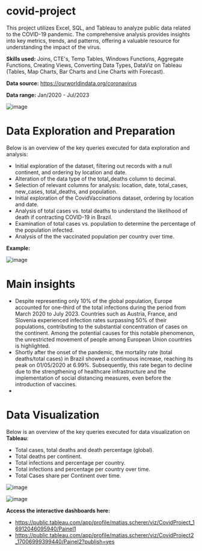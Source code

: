 # covid-project
This project utilizes Excel, SQL, and Tableau to analyze public data related to the COVID-19 pandemic. The comprehensive analysis provides insights into key metrics, trends, and patterns, offering a valuable resource for understanding the impact of the virus.

**Skills used:** Joins, CTE's, Temp Tables, Windows Functions, Aggregate Functions, Creating Views, Converting Data Types, DataViz on Tableau (Tables, Map Charts, Bar Charts and Line Charts with Forecast).

**Data source:** https://ourworldindata.org/coronavirus

**Data range:** Jan/2020 - Jul/2023

![image](https://github.com/matiascherer/covid-project/assets/63814565/5bad4b8a-9c61-4bac-9d3b-3d115fb2f1da)

# Data Exploration and Preparation
Below is an overview of the key queries executed for data exploration and analysis:

- Initial exploration of the dataset, filtering out records with a null continent, and ordering by location and date.
- Alteration of the data type of the total_deaths column to decimal.
- Selection of relevant columns for analysis: location, date, total_cases, new_cases, total_deaths, and population.
- Initial exploration of the CovidVaccinations dataset, ordering by location and date.
- Analysis of total cases vs. total deaths to understand the likelihood of death if contracting COVID-19 in Brazil.
- Examination of total cases vs. population to determine the percentage of the population infected.
- Analysis of the the vaccinated population per country over time.

**Example:**

![image](https://github.com/matiascherer/covid-project/assets/63814565/17ad32a2-da97-47ac-85f5-ea665c2308b6)


# Main insights

- Despite representing only 10% of the global population, Europe accounted for one-third of the total infections during the period from March 2020 to July 2023. Countries such as Austria, France, and Slovenia experienced infection rates surpassing 50% of their populations, contributing to the substantial concentration of cases on the continent. Among the potential causes for this notable phenomenon, the unrestricted movement of people among European Union countries is highlighted.
- Shortly after the onset of the pandemic, the mortality rate (total deaths/total cases) in Brazil showed a continuous increase, reaching its peak on 01/05/2020 at 6.99%. Subsequently, this rate began to decline due to the strengthening of healthcare infrastructure and the implementation of social distancing measures, even before the introduction of vaccines.
- 

# Data Visualization
Below is an overview of the key queries executed for data visualization on **Tableau**:

- Total cases, total deaths and death percentage (global).
- Total deaths per continent.
- Total infections and percentage per country.
- Total infections and percentage per country over time.
- Total Cases share per Continent over time.

![image](https://github.com/matiascherer/covid-project/assets/63814565/479fb6b5-fef1-4c72-884e-3848bc9b1d10)

![image](https://github.com/matiascherer/covid-project/assets/63814565/9ef80719-4fae-471d-95cd-cfdfc0c74131)


**Access the interactive dashboards here:** 

- https://public.tableau.com/app/profile/matias.scherer/viz/CovidProject_16912046095940/Painel1
- https://public.tableau.com/app/profile/matias.scherer/viz/CovidProject2_17006999399440/Painel2?publish=yes
